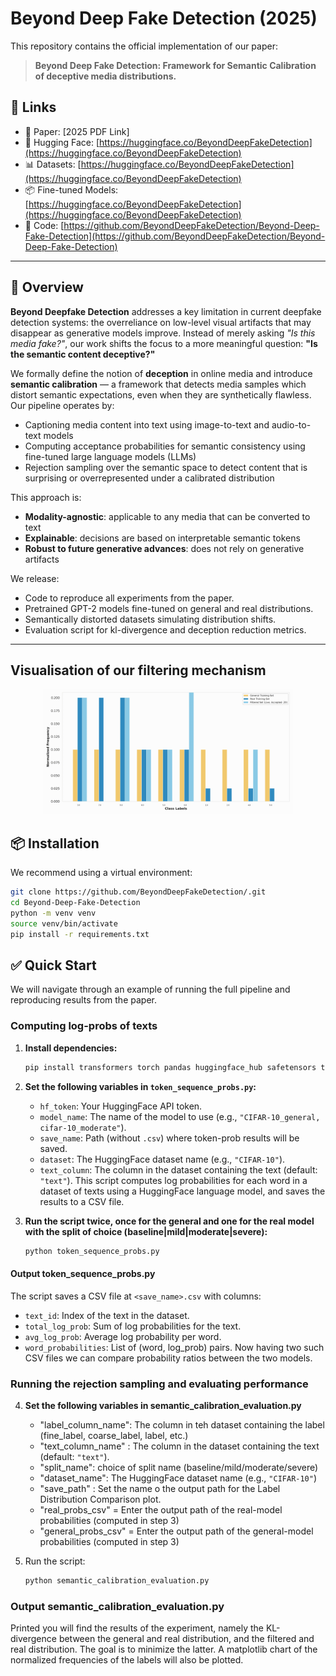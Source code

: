 # Beyond Deep Fake Detection (2025)

This repository contains the official implementation of our paper:

> **Beyond Deep Fake Detection: Framework for Semantic Calibration of deceptive media distributions.**

## 🔗 Links

- 📝 Paper: [2025 PDF Link] <!-- update once available -->
- 🤗 Hugging Face: [https://huggingface.co/BeyondDeepFakeDetection](https://huggingface.co/BeyondDeepFakeDetection)
- 📊 Datasets: [https://huggingface.co/BeyondDeepFakeDetection](https://huggingface.co/BeyondDeepFakeDetection)
- 📦 Fine-tuned Models: [https://huggingface.co/BeyondDeepFakeDetection](https://huggingface.co/BeyondDeepFakeDetection)
- 📁 Code: [https://github.com/BeyondDeepFakeDetection/Beyond-Deep-Fake-Detection](https://github.com/BeyondDeepFakeDetection/Beyond-Deep-Fake-Detection)

---

## 🧠 Overview

**Beyond Deepfake Detection** addresses a key limitation in current deepfake detection systems: the overreliance on low-level visual artifacts that may disappear as generative models improve. Instead of merely asking *"Is this media fake?"*, our work shifts the focus to a more meaningful question: **"Is the semantic content deceptive?"**

We formally define the notion of **deception** in online media and introduce **semantic calibration** — a framework that detects media samples which distort semantic expectations, even when they are synthetically flawless. Our pipeline operates by:

- Captioning media content into text using image-to-text and audio-to-text models
- Computing acceptance probabilities for semantic consistency using fine-tuned large language models (LLMs)
- Rejection sampling over the semantic space to detect content that is surprising or overrepresented under a calibrated distribution

This approach is:

- **Modality-agnostic**: applicable to any media that can be converted to text  
- **Explainable**: decisions are based on interpretable semantic tokens  
- **Robust to future generative advances**: does not rely on generative artifacts

We release:
- Code to reproduce all experiments from the paper.
- Pretrained GPT-2 models fine-tuned on general and real distributions.
- Semantically distorted datasets simulating distribution shifts.
- Evaluation script for kl-divergence and deception reduction metrics.
---

## Visualisation of our filtering mechanism
<p align="center">
  <img src="assets/animation_v2.gif" width="400"/>
</p>

## 📦 Installation

We recommend using a virtual environment:

```bash
git clone https://github.com/BeyondDeepFakeDetection/.git
cd Beyond-Deep-Fake-Detection
python -m venv venv
source venv/bin/activate
pip install -r requirements.txt
```

## ✅ Quick Start
We will navigate through an example of running the full pipeline and reproducing results from the paper.

### Computing log-probs of texts

1. **Install dependencies:**
   ```bash
   pip install transformers torch pandas huggingface_hub safetensors tqdm datasets seaborn matplotlib numpy 
   ```

2. **Set the following variables in `token_sequence_probs.py`:**
   - `hf_token`: Your HuggingFace API token.
   - `model_name`: The name of the model to use (e.g., `"CIFAR-10_general, cifar-10_moderate"`).
   - `save_name`: Path (without `.csv`) where token-prob results will be saved.
   - `dataset`: The HuggingFace dataset name (e.g., `"CIFAR-10"`).
   - `text_column`: The column in the dataset containing the text (default: `"text"`).
This script computes log probabilities for each word in a dataset of texts using a HuggingFace language model, and saves the results to a CSV file.

3. **Run the script twice, once for the general and one for the real model with the split of choice (baseline|mild|moderate|severe):**
   ```bash
   python token_sequence_probs.py
   ```
   
#### Output token_sequence_probs.py

The script saves a CSV file at `<save_name>.csv` with columns:
- `text_id`: Index of the text in the dataset.
- `total_log_prob`: Sum of log probabilities for the text.
- `avg_log_prob`: Average log probability per word.
- `word_probabilities`: List of (word, log_prob) pairs.
Now having two such CSV files we can compare probability ratios between the two models.

### Running the rejection sampling and evaluating performance

4. **Set the following variables in semantic_calibration_evaluation.py**
   - "label_column_name": The column in teh dataset containing the label (fine_label, coarse_label, label, etc.)
   - "text_column_name" : The column in the dataset containing the text (default: `"text"`).
   - "split_name": choice of split name (baseline/mild/moderate/severe)
   - "dataset_name": The HuggingFace dataset name (e.g., `"CIFAR-10"`)
   - "save_path" : Set the name o the output path for the Label Distribution Comparison plot.
   - "real_probs_csv" = Enter the output path of the real-model probabilities (computed in step 3)
   - "general_probs_csv" = Enter the output path of the general-model probabilities (computed in step 3)

5. Run the script:
   ```bash
   python semantic_calibration_evaluation.py
   ```
   
### Output semantic_calibration_evaluation.py
Printed you will find the results of the experiment, namely the KL-divergence between the general and real distribution, and the filtered and real distribution. The goal is to minimize the latter. A matplotlib chart of the normalized frequencies of the labels will also be plotted. 

